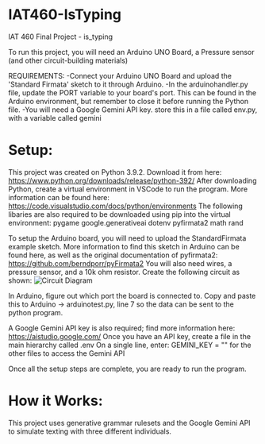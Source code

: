 # IAT460-IsTyping
IAT 460 Final Project - is_typing

To run this project, you will need an Arduino UNO Board, a Pressure sensor (and other circuit-building materials)

REQUIREMENTS:
-Connect your Arduino UNO Board and upload the 'Standard Firmata' sketch to it through Arduino.
-In the arduinohandler.py file, update the PORT variable to your board's port. This can be found in the Arduino environment, but remember to close it before running the Python file.
-You will need a Google Gemini API key. store this in a file called env.py, with a variable called gemini

# Setup:
This project was created on Python 3.9.2. Download it from here: https://www.python.org/downloads/release/python-392/
After downloading Python, create a virtual environment in VSCode to run the program. More information can be found here: https://code.visualstudio.com/docs/python/environments
The following libaries are also required to be downloaded using pip into the virtual environment:
  pygame
  google.generativeai
  dotenv
  pyfirmata2
  math
  rand

To setup the Arduino board, you will need to upload the StandardFirmata example sketch. More information to find this sketch in Arduino can be found here, as well as the original documentation of pyfirmata2: https://github.com/berndporr/pyFirmata2
You will also need wires, a pressure sensor, and a 10k ohm resistor. Create the following circuit as shown:
![Circuit Diagram](https://github.com/user-attachments/assets/dd0112fb-e486-4e43-990e-b35133373ac0)

In Arduino, figure out which port the board is connected to. Copy and paste this to Arduino -> arduinotest.py, line 7 so the data can be sent to the python program.

A Google Gemini API key is also required; find more information here: https://aistudio.google.com/
Once you have an API key, create a file in the main hierarchy called .env
On a single line, enter: GEMINI_KEY = "<YOUR KEY HERE>" for the other files to access the Gemini API

Once all the setup steps are complete, you are ready to run the program. 

# How it Works:
This project uses generative grammar rulesets and the Google Gemini API to simulate texting with three different individuals.
